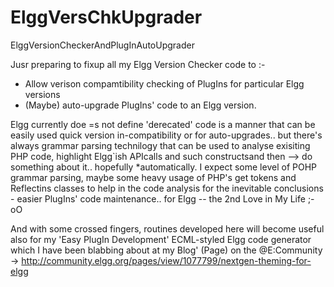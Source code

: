 ElggVersChkUpgrader
===================

ElggVersionCheckerAndPlugInAutoUpgrader

Jusr preparing to fixup all my Elgg Version Checker code to :-

*    Allow verison compamtibility checking of PlugIns for particular Elgg versions
*    (Maybe) auto-upgrade PlugIns' code to an Elgg version.

Elgg currently doe =s not define 'derecated' code is a manner that can be easily 
used quick version in-compatibility or for auto-upgrades.. but there's always 
grammar parsing technilogy that can be used to analyse exisiting PHP code, 
highlight Elgg`ish APIcalls and such constructsand then --> do something about it..
hopefully *automatically. I expect some level of POHP grammar parsing, 
maybe some heavy usage of PHP's get tokens and Reflectins classes 
to help in the code analysis for the inevitable conclusions - 
easier PlugIns' code maintenance.. for Elgg -- the 2nd Love in My Life ;-oO

And with some crossed fingers, routines developed here will become useful 
also for my 'Easy PlugIn Development' ECML-styled Elgg code generator
which I have been blabbing about at my Blog' (Page) on the @E:Community ->
    http://community.elgg.org/pages/view/1077799/nextgen-theming-for-elgg

